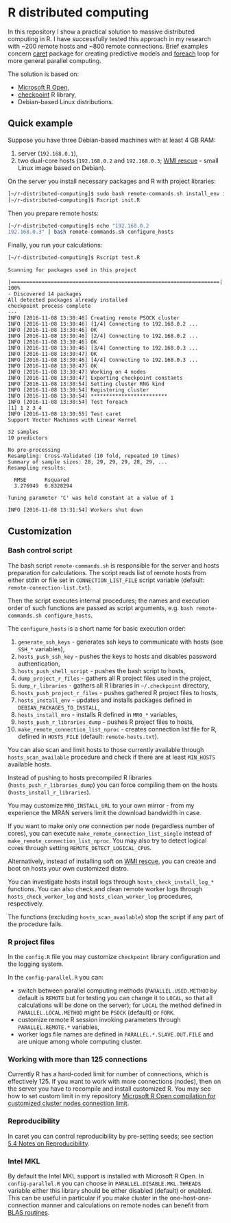 # R distributed computing

In this repository I show a practical solution to massive distributed computing in R. I have successfully tested this approach in my research with ~200 remote hosts and ~800 remote connections. Brief examples concern [caret](https://topepo.github.io/caret/) package for creating predictive models and [foreach](https://cran.r-project.org/web/packages/doParallel/index.html) loop for more general parallel computing. 

The solution is based on:
 * [Microsoft R Open](http://mran.microsoft.com/), 
 * [checkpoint](https://github.com/RevolutionAnalytics/checkpoint) R library,
 * Debian-based Linux distributions.

## Quick example

Suppose you have three Debian-based machines with at least 4 GB RAM:

1. server (`192.168.0.1`),
2. two dual-core hosts (`192.168.0.2` and `192.168.0.3`; [WMI rescue](http://rescue.wmi.amu.edu.pl) - small Linux image based on Debian).

On the server you install necessary packages and R with project libraries:

```bash
[~/r-distributed-computing]$ sudo bash remote-commands.sh install_env install_mro
[~/r-distributed-computing]$ Rscript init.R
```

Then you prepare remote hosts:

```bash
[~/r-distributed-computing]$ echo "192.168.0.2
192.168.0.3" | bash remote-commands.sh configure_hosts
```

Finally, you run your calculations:

```bash
[~/r-distributed-computing]$ Rscript test.R
```
```
Scanning for packages used in this project
  |====================================================================| 100%
- Discovered 14 packages
All detected packages already installed
checkpoint process complete
---
INFO [2016-11-08 13:30:46] Creating remote PSOCK cluster
INFO [2016-11-08 13:30:46] [1/4] Connecting to 192.168.0.2 ... 
INFO [2016-11-08 13:30:46] OK
INFO [2016-11-08 13:30:46] [2/4] Connecting to 192.168.0.2 ... 
INFO [2016-11-08 13:30:46] OK
INFO [2016-11-08 13:30:46] [3/4] Connecting to 192.168.0.3 ... 
INFO [2016-11-08 13:30:47] OK
INFO [2016-11-08 13:30:46] [4/4] Connecting to 192.168.0.3 ... 
INFO [2016-11-08 13:30:47] OK
INFO [2016-11-08 13:30:47] Working on 4 nodes
INFO [2016-11-08 13:30:47] Exporting checkpoint constants
INFO [2016-11-08 13:30:54] Setting cluster RNG kind
INFO [2016-11-08 13:30:54] Registering cluster
INFO [2016-11-08 13:30:54] *************************
INFO [2016-11-08 13:30:54] Test foreach
[1] 1 2 3 4
INFO [2016-11-08 13:30:55] Test caret
Support Vector Machines with Linear Kernel 

32 samples
10 predictors

No pre-processing
Resampling: Cross-Validated (10 fold, repeated 10 times) 
Summary of sample sizes: 28, 29, 29, 29, 28, 29, ... 
Resampling results:

  RMSE      Rsquared 
  3.276949  0.8328294

Tuning parameter 'C' was held constant at a value of 1

INFO [2016-11-08 13:31:54] Workers shut down
```

## Customization

### Bash control script

The bash script `remote-commands.sh` is responsible for the server and hosts preparation for calculations. The script reads list of remote hosts from either stdin or file set in `CONNECTION_LIST_FILE` script variable (default: `remote-connection-list.txt`). 

Then the script executes internal procedures; the names and execution order of such functions are passed as script arguments, e.g. `bash remote-commands.sh configure_hosts`.

The `configure_hosts` is a short name for basic execution order:

 1. `generate_ssh_keys` - generates ssh keys to communicate with hosts (see `SSH_*` variables),
 1. `hosts_push_ssh_key` - pushes the keys to hosts and disables password authentication,
 1. `hosts_push_shell_script` - pushes the bash script to hosts,
 1. `dump_project_r_files` - gathers all R project files used in the project,
 1. `dump_r_libraries` - gathers all R libraries in `~/.checkpoint` directory,
 1. `hosts_push_project_r_files` - pushes gathered R project files to hosts,
 1. `hosts_install_env` - updates and installs packages defined in `DEBIAN_PACKAGES_TO_INSTALL`,
 1. `hosts_install_mro` - installs R defined in `MRO_*` variables,
 1. `hosts_push_r_libraries_dump` - pushes R project files to hosts,
 1. `make_remote_connection_list_nproc` - creates connection list file for R, defined in `HOSTS_FILE` (default: `remote-hosts.txt`).

You can also scan and limit hosts to those currently available through `hosts_scan_available` procedure and check if there are at least `MIN_HOSTS` available hosts.

Instead of pushing to hosts precompiled R libraries (`hosts_push_r_libraries_dump`) you can force compiling them on the hosts (`hosts_install_r_libraries`).

You may customize `MRO_INSTALL_URL` to your own mirror - from my experience the MRAN servers limit the download bandwidth in case.

If you want to make only one connection per node (regardless number of cores), you can execute `make_remote_connection_list_single` instead of `make_remote_connection_list_nproc`. You may also try to detect logical cores through setting `REMOTE_DETECT_LOGICAL_CPUS`.

Alternatively, instead of installing soft on [WMI rescue](http://rescue.wmi.amu.edu.pl), you can create and boot on hosts your own customized distro.

You can investigate hosts install logs through `hosts_check_install_log_*` functions. You can also check and clean remote worker logs through `hosts_check_worker_log` and `hosts_clean_worker_log` procedures, respectively.

The functions (excluding `hosts_scan_available`) stop the script if any part of the procedure fails.

### R project files

In the `config.R` file you may customize `checkpoint` library configuration and the logging system.

In the `config-parallel.R` you can:
 * switch between parallel computing methods (`PARALLEL.USED.METHOD` by default is `REMOTE` but for testing you can change it to `LOCAL`, so that all calculations will be done on the server); for `LOCAL` the method defined in `PARALLEL.LOCAL.METHOD` might be `PSOCK` (default) or `FORK`.
 * customize remote R session invoking parameters through `PARALLEL.REMOTE.*` variables,
 * worker logs file names are defined in `PARALLEL.*.SLAVE.OUT.FILE` and are unique among whole computing cluster.

### Working with more than 125 connections

Currently R has a hard-coded limit for number of connections, which is effectively 125. If you want to work with more connections (nodes), then on the server you have to recompile and install customized R. You may see how to set custom limit in my repository [Microsoft R Open compilation for customized cluster nodes connection limit](https://github.com/andre-wojtowicz/r-compile-customised-mro).

### Reproducibility

In caret you can control reproducibility by pre-setting seeds; see section [5.4 Notes on Reproducibility](https://topepo.github.io/caret/model-training-and-tuning.html#repro).

### Intel MKL

By default the Intel MKL support is installed with Microsoft R Open. In `config-parallel.R` you can choose in `PARALLEL.DISABLE.MKL.THREADS` variable either this library should be either disabled (default) or enabled. This can be useful in particular if you make cluster in the one-host-one-connection manner and calculations on remote nodes can benefit from [BLAS routines](https://github.com/andre-wojtowicz/blas-benchmarks).
